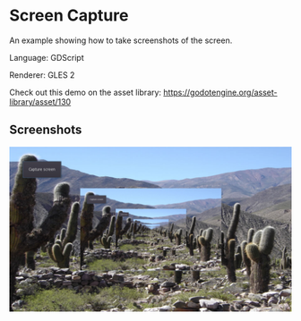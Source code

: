# Screen Capture

An example showing how to take screenshots of the screen.

Language: GDScript

Renderer: GLES 2

Check out this demo on the asset library: https://godotengine.org/asset-library/asset/130

## Screenshots

![Screenshot](screenshots/capture.png)
